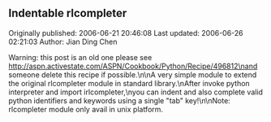 ## Indentable rlcompleter 
Originally published: 2006-06-21 20:46:08 
Last updated: 2006-06-26 02:21:03 
Author: Jian Ding Chen 
 
Warning: this post is an old one please see http://aspn.activestate.com/ASPN/Cookbook/Python/Recipe/496812\nand someone delete this recipe if possible.\n\nA very simple module to extend the original rlcompleter module in standard library.\nAfter invoke python interpreter and import irlcompleter,\nyou can indent and also complete valid python identifiers and keywords using a single "tab" key!\n\nNote: rlcompleter module only avail in unix platform.